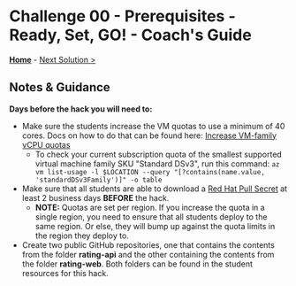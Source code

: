 # Challenge 00 - Prerequisites - Ready, Set, GO! - Coach's Guide 

**[Home](./README.md)** - [Next Solution >](./Solution-01.md)

## Notes & Guidance


**Days before the hack you will need to:**
- Make sure the students increase the VM quotas to use a minimum of 40 cores. Docs on how to do that can be found here: [Increase VM-family vCPU quotas](https://docs.microsoft.com/en-us/azure/azure-portal/supportability/per-vm-quota-requests) 
  - To check your current subscription quota of the smallest supported virtual machine family SKU "Standard DSv3", run this command: `az vm list-usage -l $LOCATION --query "[?contains(name.value, 'standardDSv3Family')]" -o table`
- Make sure that all students are able to download a [Red Hat Pull Secret](https://cloud.redhat.com/openshift/install/azure/aro-provisioned) at least 2 business days **BEFORE** the hack.
  - **NOTE:** Quotas are set per region.  If you increase the quota in a single region, you need to ensure that all students deploy to the same region.  Or else, they will bump up against the quota limits in the region they deploy to.
- Create two public GitHub repositories, one that contains the contents from the folder **rating-api** and the other containing the contents from the folder **rating-web**. Both folders can be found in the student resources for this hack.